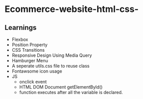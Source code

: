 # Ecommerce-website-html-css-
## Learnings

- Flexbox
- Position Property
- CSS Transitions
- Responsive Design Using Media Query
- Hamburger Menu
- A seperate utils.css file to reuse class
- Fontawsome icon usage
- JS
  - onclick event
  - HTML DOM Document getElementById()
  - function executes after all the variable is declared.
